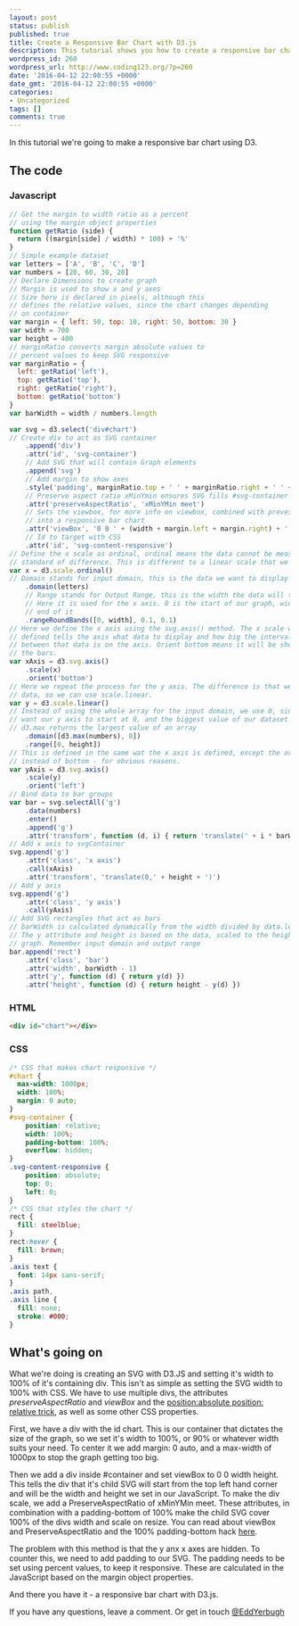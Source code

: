 ```yaml
---
layout: post
status: publish
published: true
title: Create a Responsive Bar Chart with D3.js
description: This tutorial shows you how to create a responsive bar chart using D3.js. The trick is using CSS and SVG attributes to avoid re rendering on resize!
wordpress_id: 260
wordpress_url: http://www.coding123.org/?p=260
date: '2016-04-12 22:00:55 +0000'
date_gmt: '2016-04-12 22:00:55 +0000'
categories:
- Uncategorized
tags: []
comments: true
---
```



In this tutorial we're going to make a responsive bar chart using D3.

## The code

### Javascript

```js
// Get the margin to width ratio as a percent
// using the margin object properties
function getRatio (side) {
  return ((margin[side] / width) * 100) + '%'
}
// Simple example dataset
var letters = ['A', 'B', 'C', 'D']
var numbers = [20, 60, 30, 20]
// Declare Dimensions to create graph
// Margin is used to show x and y axes
// Size here is declared in pixels, although this
// defines the relative values, since the chart changes depending
// on container
var margin = { left: 50, top: 10, right: 50, bottom: 30 }
var width = 700
var height = 400
// marginRatio converts margin absolute values to
// percent values to keep SVG responsive
var marginRatio = {
  left: getRatio('left'),
  top: getRatio('top'),
  right: getRatio('right'),
  bottom: getRatio('bottom')
}
var barWidth = width / numbers.length

var svg = d3.select('div#chart')
// Create div to act as SVG container
    .append('div')
    .attr('id', 'svg-container')
    // Add SVG that will contain Graph elements
    .append('svg')
    // Add margin to show axes
    .style('padding', marginRatio.top + ' ' + marginRatio.right + ' ' + marginRatio.bottom + ' ' + marginRatio.left)
    // Preserve aspect ratio xMinYmin ensures SVG fills #svg-container
    .attr('preserveAspectRatio', 'xMinYMin meet')
    // Sets the viewbox, for more info on viewbox, combined with preveserveAspectRatio, this is what turns the bar chart
    // into a responsive bar chart
    .attr('viewBox', '0 0 ' + (width + margin.left + margin.right) + ' ' + (height + margin.top + margin.bottom))
    // Id to target with CSS
    .attr('id', 'svg-content-responsive')
// Define the x scale as ordinal, ordinal means the data cannot be meassured by a
// standard of difference. This is different to a linear scale that we will use later
var x = d3.scale.ordinal()
// Domain stands for input domain, this is the data we want to display
    .domain(letters)
    // Range stands for Output Range, this is the width the data will take up
    // Here it is used for the x axis. 0 is the start of our graph, width is the
    // end of it
    .rangeRoundBands([0, width], 0.1, 0.1)
// Here we define the x axis using the svg.axis() method. The x scale we just
// defined tells the axis what data to display and how big the intervals
// between that data is on the axis. Orient bottom means it will be shown below
// the bars.
var xAxis = d3.svg.axis()
    .scale(x)
    .orient('bottom')
// Here we repeat the process for the y axis. The difference is that we have numerical
// data, so we can use scale.linear.
var y = d3.scale.linear()
// Instead of using the whole array for the input domain, we use 0, since we
// want our y axis to start at 0, and the biggest value of our dataset
// d3.max returns the largest value of an array
    .domain([d3.max(numbers), 0])
    .range([0, height])
// This is defined in the same wat the x axis is defined, except the orient is now left
// instead of bottom - for obvious reasons.
var yAxis = d3.svg.axis()
    .scale(y)
    .orient('left')
// Bind data to bar groups
var bar = svg.selectAll('g')
    .data(numbers)
    .enter()
    .append('g')
    .attr('transform', function (d, i) { return 'translate(' + i * barWidth + ', 0)' })
// Add x axis to svgContainer
svg.append('g')
    .attr('class', 'x axis')
    .call(xAxis)
    .attr('transform', 'translate(0,' + height + ')')
// Add y axis
svg.append('g')
    .attr('class', 'y axis')
    .call(yAxis)
// Add SVG rectangles that act as bars
// barWidth is calculated dynamically from the width divided by data.length
// The y attribute and height is based on the data, scaled to the height of
// graph. Remember input domain and output range
bar.append('rect')
    .attr('class', 'bar')
    .attr('width', barWidth - 1)
    .attr('y', function (d) { return y(d) })
    .attr('height', function (d) { return height - y(d) })
```
 
### HTML

```html
<div id="chart"></div>
```

### CSS

```css
/* CSS that makes chart responsive */
#chart {
  max-width: 1000px;
  width: 100%;
  margin: 0 auto;
}
#svg-container {
    position: relative;
    width: 100%;
    padding-bottom: 100%;
    overflow: hidden;
}
.svg-content-responsive {
    position: absolute;
    top: 0;
    left: 0;
}
/* CSS that styles the chart */
rect {
  fill: steelblue;
}
rect:hover {
  fill: brown;
}
.axis text {
  font: 14px sans-serif;
}
.axis path,
.axis line {
  fill: none;
  stroke: #000;
}
```

## What's going on

What we're doing is creating an SVG with D3.JS and setting it's width to 100% of it's containing div. This isn't as simple as setting the SVG width to 100% with CSS. We have to use multiple divs, the attributes *preserveAspectRatio* and *viewBox* and the <a rel="noopener" href="https://css-tricks.com/absolute-positioning-inside-relative-positioning/">position:absolute position: relative trick</a>, as well as some other CSS properties.

First, we have a div with the id chart. This is our container that dictates the size of the graph, so we set it's width to 100%, or 90% or whatever width suits your need. To center it we add margin: 0 auto, and a max-width of 1000px to stop the graph getting too big.

Then we add a div inside #container and set viewBox to 0 0 width height. This tells the div that it's child SVG will start from the top left hand corner and will be the width and height we set in our JavaScript. To make the div scale, we add a PreserveAspectRatio of xMinYMin meet. These attributes, in combination with a padding-bottom of 100% make the child SVG cover 100% of the divs width and scale on resize. You can read about viewBox and PreserveAspectRatio and the 100% padding-bottom hack <a rel="noopener" href="https://css-tricks.com/scale-svg/">here</a>.

The problem with this method is that the y anx x axes are hidden. To counter this, we need to add padding to our SVG. The padding needs to be set using percent values, to keep it responsive. These are calculated in the JavaScript based on the margin object properties.

And there you have it - a responsive bar chart with D3.js.

If you have any questions, leave a comment. Or get in touch <a rel="noopener" href="https://twitter.com/EddYerburgh">@EddYerbugh</a>

